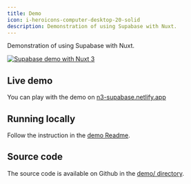 ```yaml
---
title: Demo
icon: i-heroicons-computer-desktop-20-solid
description: Demonstration of using Supabase with Nuxt.
---
```


Demonstration of using Supabase with Nuxt.

[![Supabase demo with Nuxt 3](https://user-images.githubusercontent.com/904724/160422461-8f87500a-8dec-4413-86b2-ba04e1b2d17b.png)](https://n3-supabase.netlify.app)

## Live demo

You can play with the demo on [n3-supabase.netlify.app](https://n3-supabase.netlify.app)

## Running locally

Follow the instruction in the [demo Readme](https://github.com/nuxt-community/supabase-module/tree/main/demo).

## Source code

The source code is available on Github in the [demo/ directory](https://github.com/nuxt-community/supabase-module/tree/main/demo).
